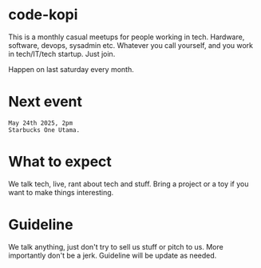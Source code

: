 # code-kopi

This is a monthly casual meetups for people working in tech. Hardware, software, devops, sysadmin etc. Whatever you call yourself, and you work in tech/IT/tech startup. Just join. 

Happen on last saturday every month. 

# Next event

```
May 24th 2025, 2pm
Starbucks One Utama.
```

# What to expect

We talk tech, live, rant about tech and stuff. Bring a project or a toy if you want to make things interesting. 

# Guideline

We talk anything, just don't try to sell us stuff or pitch to us. 
More importantly don't be a jerk. 
Guideline will be update as needed. 
